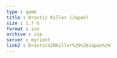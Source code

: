 ```yaml
---
type : game
title : Drastic Killer (Japan)
size : 1.7 G
format : iso
archive : zip
server : myrient
link2 : Drastic%20Killer%20%28Japan%29
---
```

